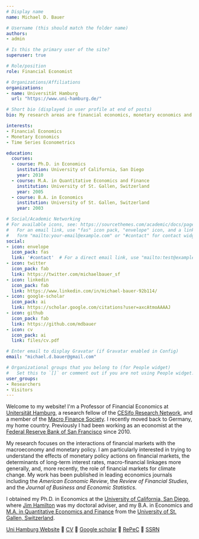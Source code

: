 ```yaml
---
# Display name
name: Michael D. Bauer

# Username (this should match the folder name)
authors:
- admin

# Is this the primary user of the site?
superuser: true

# Role/position
role: Financial Economist

# Organizations/Affiliations
organizations:
- name: Universität Hamburg
  url: "https://www.uni-hamburg.de/"

# Short bio (displayed in user profile at end of posts)
bio: My research areas are financial economics, monetary economics and time series econometrics.

interests:
- Financial Economics
- Monetary Economics
- Time Series Econometrics

education:
  courses:
  - course: Ph.D. in Economics
    institution: University of California, San Diego
    year: 2010
  - course: M.A. in Quantitative Economics and Finance
    institution: University of St. Gallen, Switzerland
    year: 2005
  - course: B.A. in Economics
    institution: University of St. Gallen, Switzerland
    year: 2003

# Social/Academic Networking
# For available icons, see: https://sourcethemes.com/academic/docs/page-builder/#icons
#   For an email link, use "fas" icon pack, "envelope" icon, and a link in the
#   form "mailto:your-email@example.com" or "#contact" for contact widget.
social:
- icon: envelope
  icon_pack: fas
  link: '#contact'  # For a direct email link, use "mailto:test@example.org".
- icon: twitter
  icon_pack: fab
  link: https://twitter.com/michaelbauer_sf
- icon: linkedin
  icon_pack: fab
  link: https://www.linkedin.com/in/michael-bauer-92b114/
- icon: google-scholar
  icon_pack: ai
  link: https://scholar.google.com/citations?user=axcAtmoAAAAJ
- icon: github
  icon_pack: fab
  link: https://github.com/mdbauer
- icon: cv
  icon_pack: ai
  link: files/cv.pdf

# Enter email to display Gravatar (if Gravatar enabled in Config)
email: "michael.d.bauer@gmail.com"

# Organizational groups that you belong to (for People widget)
#   Set this to `[]` or comment out if you are not using People widget.
user_groups:
- Researchers
- Visitors
---
```


Welcome to my website! I'm a Professor of Financial Economics at [Unitersität
Hamburg](https://www.uni-hamburg.de/), a research fellow of the [CESifo Research
Network](https://www.cesifo.org/), and a member of the [Macro Finance
Society](https://macrofinancesociety.org/). I recently moved back to Germany, my
home country. Previously I had been working as an economist at the [Federal Reserve Bank
of San Francisco](https://frbsf.org/) since 2010.

My research focuses on the interactions of financial markets with the
macroeconomy and monetary policy. I am particularly interested in trying to
understand the effects of monetary policy actions on financial markets, the
determinants of long-term interest rates, macro-financial linkages more
generally, and, more recently, the role of financial markets for climate
change. My work has been published in leading economics journals including the
*American Economic Review*, the *Review of Financial Studies*, and the *Journal
of Business and Economic Statistics*.

I obtained my Ph.D. in Economics at the [University of California, San
Diego](https://economics.ucsd.edu/), where [Jim
Hamilton](http://econweb.ucsd.edu/~jhamilton/) was my doctoral adviser, and my
B.A. in Economics and [M.A. in Quantitative Economics and Finance](https://www.unisg.ch/en/studium/master/quantitativeeconomicsandfinance/) from the
[University of St. Gallen,
Switzerland](https://www.unisg.ch/).

[Uni Hamburg Website](https://www.wiso.uni-hamburg.de/en/fachbereich-vwl/professuren/bauer.html) :small_blue_diamond: 
[CV](files/cv.pdf) :small_blue_diamond:
[Google scholar](https://scholar.google.com/citations?user=axcAtmoAAAAJ) :small_blue_diamond:
[RePeC](https://ideas.repec.org/f/pba824.html) :small_blue_diamond:
[SSRN](https://papers.ssrn.com/sol3/cf_dev/AbsByAuth.cfm?per_id=1037079)

<!-- [SF Fed page](https://www.frbsf.org/economic-research/economists/michael-bauer/) :small_blue_diamond: -->
